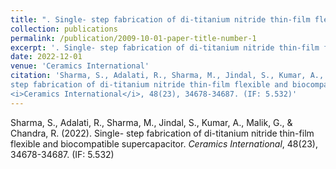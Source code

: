 ```yaml
---
title: ". Single- step fabrication of di-titanium nitride thin-film flexible and biocompatible supercapacitor."
collection: publications
permalink: /publication/2009-10-01-paper-title-number-1
excerpt: '. Single- step fabrication of di-titanium nitride thin-film flexible and biocompatible supercapacitor..'
date: 2022-12-01
venue: 'Ceramics International'
citation: 'Sharma, S., Adalati, R., Sharma, M., Jindal, S., Kumar, A., Malik, G., & Chandra, R. (2022). Single-
step fabrication of di-titanium nitride thin-film flexible and biocompatible supercapacitor.
<i>Ceramics International</i>, 48(23), 34678-34687. (IF: 5.532)'
---
```

Sharma, S., Adalati, R., Sharma, M., Jindal, S., Kumar, A., Malik, G., & Chandra, R. (2022). Single-
step fabrication of di-titanium nitride thin-film flexible and biocompatible supercapacitor.
<i>Ceramics International</i>, 48(23), 34678-34687. (IF: 5.532)